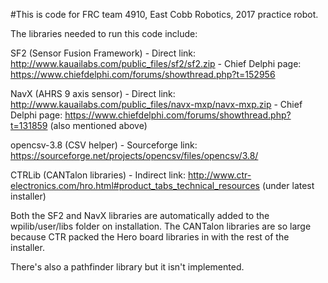#This is code for FRC team 4910, East Cobb Robotics, 2017 practice robot.

The libraries needed to run this code include:

SF2 (Sensor Fusion Framework) - Direct link: http://www.kauailabs.com/public_files/sf2/sf2.zip - Chief Delphi page: https://www.chiefdelphi.com/forums/showthread.php?t=152956

NavX (AHRS 9 axis sensor) - Direct link: http://www.kauailabs.com/public_files/navx-mxp/navx-mxp.zip - Chief Delphi page: https://www.chiefdelphi.com/forums/showthread.php?t=131859 (also mentioned above)

opencsv-3.8 (CSV helper) - Sourceforge link: https://sourceforge.net/projects/opencsv/files/opencsv/3.8/

CTRLib (CANTalon libraries) - Indirect link: http://www.ctr-electronics.com/hro.html#product_tabs_technical_resources (under latest installer)

Both the SF2 and NavX libraries are automatically added to the wpilib/user/libs folder on installation. The CANTalon libraries are so large because CTR packed the Hero board libraries in with the rest of the installer.

There's also a pathfinder library but it isn't implemented.
